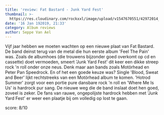 ```yaml
---
title: 'review: Fat Bastard - Junk Yard Fest'
thumbnail: >-
  https://res.cloudinary.com/rockxxl/image/upload/v1547670551/42972014_10157759574071729_5371798657479737344_n.jpg
date: '16 Jan 192019, 21:33'
category: Album reviews
author: Seppe Van Ael
---
```

Vijf jaar hebben we moeten wachten op een nieuwe plaat van Fat Bastard. De band deinst terug van de metal die hun eerste album 'Feel The Pain' was. Zoals de albumhoes (die trouwens bijzonder goed overkomt op cd en cassette) doet vermoeden, smeert 'Junk Yard Fest' dit keer een dikke streep rock 'n roll onder onze neus. Denk maar aan bands zoals Motörhead en Peter Pan Speedrock. En of het een goede keuze was? Single 'Blood, Sweat and Beer' lijkt rechtstreeks van een Motörhead album te komen. 'Hotrod Summer' zorgt voor een portie pure dansbare rock 'n roll en 'Where Me Is Us' is hardrock pur sang. De nieuwe weg die de band inslaat doet hen goed, zoveel is zeker. De fans van rauwe, ongepolijste hardrock hebben met 'Junk Yard Fest' er weer een plaatje bij om volledig op lost te gaan.

score: 8/10
